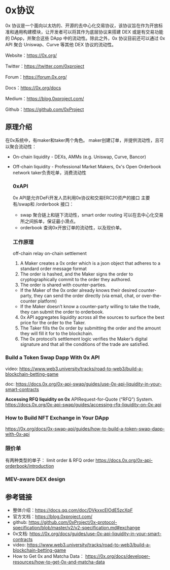 # 0x协议
0x 协议是一个面向以太坊的、开源的去中心化交易协议，该协议旨在作为开放标准和通用构建模块，让开发者可以将其作为底层协议来搭建 DEX 或是有交易功能的 DApp，并聚合这些 DApp 中的流动性。除此之外，0x 协议目前还可以通过 0x API 聚合 Uniswap、Curve 等其他 DEX 协议的流动性。

Website：https://0x.org/

Twitter：https://twitter.com/0xproject

Forum：https://forum.0x.org/

Docs：https://0x.org/docs

Medium：https://blog.0xproject.com/

Github：https://github.com/0xProject

##  原理介绍
 在0x系统中，有maker和taker两个角色。
 maker创建订单，并提供流动性，且可以聚合流动性：
- On-chain liquidity - DEXs, AMMs (e.g. Uniswap, Curve, Bancor)
- Off-chain liquidity - Professional Market Makers, 0x's Open Orderbook network
  taker负责吃单，消费流动性

  ### 0xAPI
  0x API是允许DeFi开发人员利用0x协议和交易ERC20资产的接口
  主要有/swap和 /orderbook 接口：
  - swap  聚合链上和链下流动性，smart order routing 可以在去中心化交易所之间拆单，保证最小滑点。
  - orderbook 查询0x开放订单的流动性，以及现价单。

  ### 工作原理
  off-chain relay  on-chain settlement 
  1. A Maker creates a 0x order which is a json object that adheres to a standard order message format
  2. The order is hashed, and the Maker signs the order to cryptographically commit to the order they authored.
  3. The order is shared with counter-parties.
    - If the Maker of the 0x order already knows their desired counter-party, they can send the order directly (via email, chat, or over-the-counter platform)
    - If the Maker doesn’t know a counter-party willing to take the trade, they can submit the order to orderbook. 
  4. 0x API aggregates liquidity across all the sources to surface the best price for the order to the Taker.
  5. The Taker fills the 0x order by submitting the order and the amount they will fill it for to the blockchain.
  6. The 0x protocol’s settlement logic verifies the Maker’s digital signature and that all the conditions of the trade are satisfied.
### Build a Token Swap Dapp With 0x API
video: https://www.web3.university/tracks/road-to-web3/build-a-blockchain-betting-game

doc: https://docs.0x.org/0x-api-swap/guides/use-0x-api-liquidity-in-your-smart-contracts

**Accessing RFQ liquidity on 0x** 
APIRequest-for-Quote (“RFQ”) System.
https://docs.0x.org/0x-api-swap/guides/accessing-rfq-liquidity-on-0x-api


### How to Build NFT Exchange in Your DApp
https://0x.org/docs/0x-swap-api/guides/how-to-build-a-token-swap-dapp-with-0x-api 

### 限价单
有两种类型的单子： limit order & RFQ order
https://docs.0x.org/0x-api-orderbook/introduction

### MEV-aware DEX design
## 参考链接
- 整体介绍：https://docs.qq.com/doc/DVkxxcElOdE5zcXpF
- 官方文档：<https://blog.0xproject.com/>
- github: <https://github.com/0xProject/0x-protocol-specification/blob/master/v2/v2-specification.md#exchange>
- 0x文档: <https://0x.org/docs/guides/use-0x-api-liquidity-in-your-smart-contracts>
- video: https://www.web3.university/tracks/road-to-web3/build-a-blockchain-betting-game
- How to Get 0x and Matcha Data： https://0x.org/docs/developer-resources/how-to-get-0x-and-matcha-data

